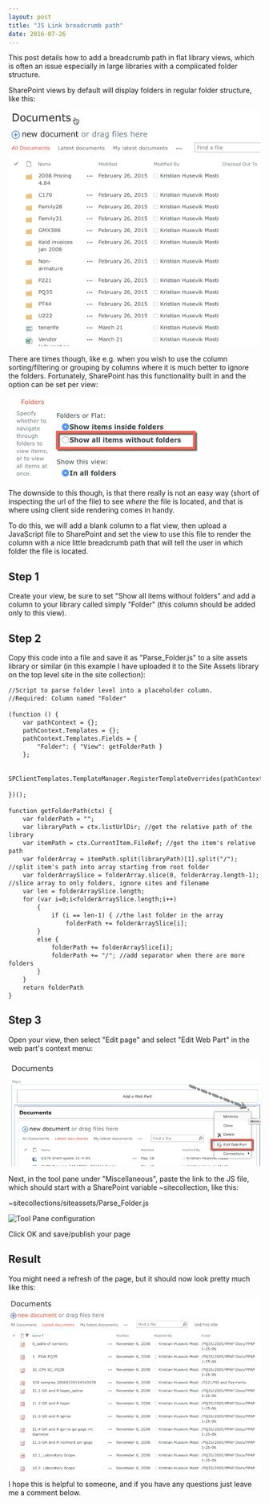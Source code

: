 ```yaml
---
layout: post
title: "JS Link breadcrumb path"
date: 2016-07-26
---
```


This post details how to add a breadcrumb path in flat library views, which is often an issue especially in large libraries with a complicated folder structure.

SharePoint views by default will display folders in regular folder structure, like this:

<img src="/images/JS-link-folderpath/1-default-view.png" class="img-responsive" alt="Default view">

There are times though, like e.g. when you wish to use the column sorting/filtering or grouping by columns where it is much better to ignore the folders. Fortunately, SharePoint has this functionality built in and the option can be set per view:

<img src="/images/JS-link-folderpath/2-edit-view.png" class="img-responsive" alt="Edit view">

The downside to this though, is that there really is not an easy way (short of inspecting the url of the file) to see *where* the file is located, and that is where using client side rendering comes in handy.

To do this, we will add a blank column to a flat view, then upload a JavaScript file to SharePoint and set the view to use this file to render the column with a nice little breadcrumb path that will tell the user in which folder the file is located.

## Step 1

Create your view, be sure to set "Show all items without folders" and add a column to your library called simply "Folder" (this column should be added only to this view).

## Step 2

Copy this code into a file and save it as "Parse_Folder.js" to a site assets library or similar (in this example I have uploaded it to the Site Assets library on the top level site in the site collection):

	//Script to parse folder level into a placeholder column.
	//Required: Column named "Folder"

	(function () {
	    var pathContext = {};
	    pathContext.Templates = {};
	    pathContext.Templates.Fields = {
	        "Folder": { "View": getFolderPath }
	    };

	    SPClientTemplates.TemplateManager.RegisterTemplateOverrides(pathContext);

	})();

	function getFolderPath(ctx) {
	    var folderPath = "";    
	    var libraryPath = ctx.listUrlDir; //get the relative path of the library
	    var itemPath = ctx.CurrentItem.FileRef; //get the item's relative path
	    var folderArray = itemPath.split(libraryPath)[1].split("/"); //split item's path into array starting from root folder
	    var folderArraySlice = folderArray.slice(0, folderArray.length-1); //slice array to only folders, ignore sites and filename
	    var len = folderArraySlice.length;
	    for (var i=0;i<folderArraySlice.length;i++)
	        {
	            if (i == len-1) { //the last folder in the array
	                folderPath += folderArraySlice[i];
	        }
	        else {
	            folderPath += folderArraySlice[i];
	            folderPath += "/"; //add separator when there are more folders
	        }
	    }
	    return folderPath
	}

## Step 3

Open your view, then select "Edit page" and select "Edit Web Part" in the web part's context menu:

<img src="/images/JS-link-folderpath/3-edit-webpart.png" class="img-responsive" alt="Web part context menu">

Next, in the tool pane under "Miscellaneous", paste the link to the JS file, which should start with a SharePoint variable ~sitecollection, like this:

~sitecollections/siteassets/Parse_Folder.js

<img src="/images/JS-link-folderpath/4-edit-webpart.png.png" class="img-responsive" alt="Tool Pane configuration">

Click OK and save/publish your page

## Result

You might need a refresh of the page, but it should now look pretty much like this:

<img src="/images/JS-link-folderpath/5-result.png" class="img-responsive" alt="Result">

I hope this is helpful to someone, and if you have any questions just leave me a comment below.